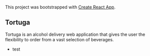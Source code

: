 This project was bootstrapped with [Create React App](https://github.com/facebook/create-react-app).

## Tortuga
Tortuga is an alcohol delivery web application that gives the user the flexibility to order from a vast selection of beverages. 

* test
